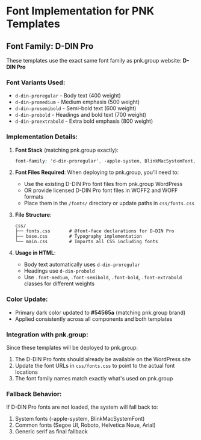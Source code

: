 # Font Implementation for PNK Templates

## Font Family: D-DIN Pro

These templates use the exact same font family as pnk.group website: **D-DIN Pro**

### Font Variants Used:
- `d-din-proregular` - Body text (400 weight)
- `d-din-promedium` - Medium emphasis (500 weight)
- `d-din-prosemibold` - Semi-bold text (600 weight)
- `d-din-probold` - Headings and bold text (700 weight)
- `d-din-proextrabold` - Extra bold emphasis (800 weight)

### Implementation Details:

1. **Font Stack** (matching pnk.group exactly):
   ```css
   font-family: 'd-din-proregular', -apple-system, BlinkMacSystemFont, 'Segoe UI', Roboto, 'Helvetica Neue', Arial, serif;
   ```

2. **Font Files Required**:
   When deploying to pnk.group, you'll need to:
   - Use the existing D-DIN Pro font files from pnk.group WordPress
   - OR provide licensed D-DIN Pro font files in WOFF2 and WOFF formats
   - Place them in the `/fonts/` directory or update paths in `css/fonts.css`

3. **File Structure**:
   ```
   css/
   ├── fonts.css       # @font-face declarations for D-DIN Pro
   ├── base.css        # Typography implementation
   └── main.css        # Imports all CSS including fonts
   ```

4. **Usage in HTML**:
   - Body text automatically uses `d-din-proregular`
   - Headings use `d-din-probold`
   - Use `.font-medium`, `.font-semibold`, `.font-bold`, `.font-extrabold` classes for different weights

### Color Update:
- Primary dark color updated to **#54565a** (matching pnk.group brand)
- Applied consistently across all components and both templates

### Integration with pnk.group:
Since these templates will be deployed to pnk.group:
1. The D-DIN Pro fonts should already be available on the WordPress site
2. Update the font URLs in `css/fonts.css` to point to the actual font locations
3. The font family names match exactly what's used on pnk.group

### Fallback Behavior:
If D-DIN Pro fonts are not loaded, the system will fall back to:
1. System fonts (-apple-system, BlinkMacSystemFont)
2. Common fonts (Segoe UI, Roboto, Helvetica Neue, Arial)
3. Generic serif as final fallback